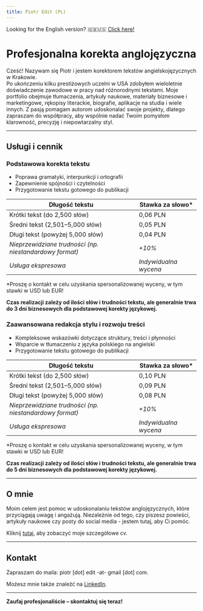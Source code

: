 ```yaml
---
title: Piotr Edit (PL)
---
```


Looking for the English version? 🇬🇧🇺🇸 [Click here!](index.md)

# Profesjonalna korekta anglojęzyczna

Cześć! Nazywam się Piotr i jestem korektorem tekstów angielskojęzycznych w Krakowie.  
Po ukończeniu kilku prestiżowych uczelni w USA zdobyłem wieloletnie doświadczenie zawodowe w pracy nad różnorodnymi tekstami.
Moje portfolio obejmuje tłumaczenia, artykuły naukowe, materiały biznesowe i marketingowe, rękopisy literackie, biografie, aplikacje na studia i wiele innych.
Z pasją pomagam autorom udoskonalać swoje projekty, dlatego zapraszam do współpracy, aby wspólnie nadać Twoim pomysłom klarowność, precyzję i niepowtarzalny styl.

---

## Usługi i cennik

### **Podstawowa korekta tekstu**
- Poprawa gramatyki, interpunkcji i ortografii
- Zapewnienie spójności i czytelności
- Przygotowanie tekstu gotowego do publikacji

| Długość tekstu              | Stawka za słowo* |
|-----------------------------|------------------|
| Krótki tekst (do 2,500 słów) | 0,06 PLN        |
| Średni tekst (2,501–5,000 słów) | 0,05 PLN     |
| Długi tekst (powyżej 5,000 słów) | 0,04 PLN    |
| *Nieprzewidziane trudności (np. niestandardowy format)* | *+10%* |
| *Usługa ekspresowa*    | *Indywidualna wycena* |

\*Proszę o kontakt w celu uzyskania spersonalizowanej wyceny, w tym stawki w USD lub EUR!

**Czas realizacji zależy od ilości słów i trudności tekstu, ale generalnie trwa do 3 dni biznesowych dla podstawowej korekty językowej.**

### **Zaawansowana redakcja stylu i rozwoju treści**
- Kompleksowe wskazówki dotyczące struktury, treści i płynności
- Wsparcie w tłumaczeniu z języka polskiego na angielski
- Przygotowanie tekstu gotowego do publikacji

| Długość tekstu              | Stawka za słowo* |
|-----------------------------|------------------|
| Krótki tekst (do 2,500 słów) | 0,10 PLN        |
| Średni tekst (2,501–5,000 słów) | 0,09 PLN     |
| Długi tekst (powyżej 5,000 słów) | 0,08 PLN    |
| *Nieprzewidziane trudności (np. niestandardowy format)* | *+10%* |
| *Usługa ekspresowa*    | *Indywidualna wycena* |

\*Proszę o kontakt w celu uzyskania spersonalizowanej wyceny, w tym stawki w USD lub EUR!

**Czas realizacji zależy od ilości słów i trudności tekstu, ale generalnie trwa do 5 dni biznesowych dla podstawowej korekty językowej.**

---

## O mnie

Moim celem jest pomoc w udoskonalaniu tekstów anglojęzycznych, które przyciągają uwagę i angażują. Niezależnie od tego, czy piszesz powieści, artykuły naukowe czy posty do social media - jestem tutaj, aby Ci pomóc.

Kliknij [tutaj](pl-cv.md), aby zobaczyć moje szczegółowe cv.

---

## Kontakt

Zapraszam do maila: piotr \[dot\] edit -at- gmail \[dot\] com.  

Możesz mnie także znaleźć na [LinkedIn](https://linkedin.com/in/pioioiotr).

---

**Zaufaj profesjonaliście – skontaktuj się teraz!**
